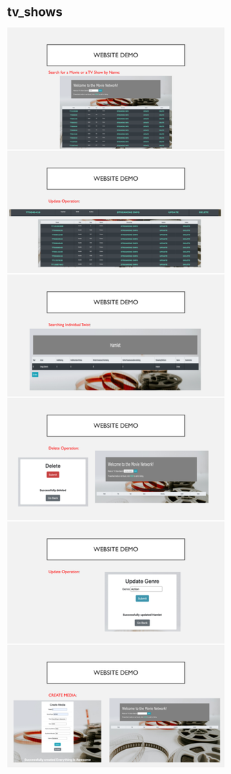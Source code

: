 # tv_shows

![Image text](screenshots/1.png)<br/>
![Image text](screenshots/2.png)<br/>
![Image text](screenshots/3.png)<br/>
![Image text](screenshots/4.png)<br/>
![Image text](screenshots/5.png)<br/>
![Image text](screenshots/6.png)<br/>
